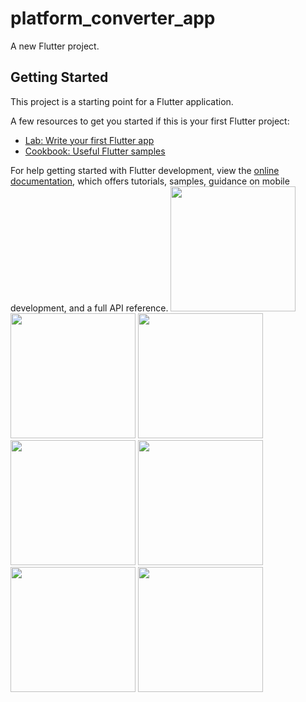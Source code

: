# platform_converter_app

A new Flutter project.

## Getting Started

This project is a starting point for a Flutter application.

A few resources to get you started if this is your first Flutter project:


- [Lab: Write your first Flutter app](https://docs.flutter.dev/get-started/codelab)
- [Cookbook: Useful Flutter samples](https://docs.flutter.dev/cookbook)

For help getting started with Flutter development, view the
[online documentation](https://docs.flutter.dev/), which offers tutorials,
samples, guidance on mobile development, and a full API reference.
<img src = "https://user-images.githubusercontent.com/123537725/219288160-a96f3eed-724b-42a1-a477-71f132a83cdf.png" width="200px">
<img src = "https://user-images.githubusercontent.com/123537725/219288173-e5c368e3-33a6-447d-9c6a-eb7c666fa696.png" width="200px">
<img src = "https://user-images.githubusercontent.com/123537725/219288178-edf07e4e-1c79-4267-89b2-8b0918ae54d4.png" width="200px">
<img src = "https://user-images.githubusercontent.com/123537725/219288184-6008e13c-80b4-4a78-bc7d-0ce992ac01ee.png" width="200px">
<img src = "https://user-images.githubusercontent.com/123537725/219288185-8426b6ac-d70e-49a3-9510-5f5c905a353a.png" width="200px">
<img src = "https://user-images.githubusercontent.com/123537725/219288188-0d51d5a8-4885-4e3d-8ae0-d2005c799c55.png" width="200px">
<img src = "https://user-images.githubusercontent.com/123537725/219288191-a86b718d-bf4f-4aef-b6d2-e9386f5d2c39.png" width="200px">
